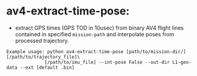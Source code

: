 # av4-extract-time-pose: 
- extract GPS times (GPS TOD in 10usec) from binary AV4 flight lines contained in specified `mission-path`  and interpolate poses from processed trajectory. 


```
Example usage: python av4-extract-time-pose [path/to/mission-dir/] [/path/to/trajectory_file]\
              [/path/to/imu_file] --int-pose False --out-dir L1-geo-data --ext [default .bin]
```


